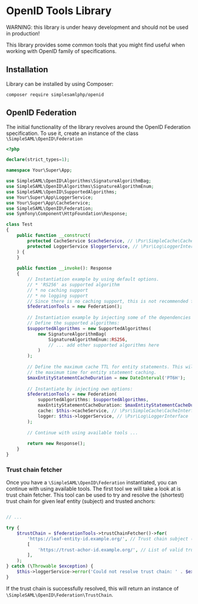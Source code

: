 # OpenID Tools Library

WARNING: this library is under heavy development and should not be used in production!

This library provides some common tools that you might find useful when working with OpenID family of specifications.

## Installation

Library can be installed by using Composer:

```shell
composer require simplesamlphp/openid
```

## OpenID Federation

The initial functionality of the library revolves around the OpenID Federation specification. To use it, create an 
instance of the class `\SimpleSAML\OpenID\Federation`

```php
<?php

declare(strict_types=1);

namespace Your\Super\App;

use SimpleSAML\OpenID\Algorithms\SignatureAlgorithmBag;
use SimpleSAML\OpenID\Algorithms\SignatureAlgorithmEnum;
use SimpleSAML\OpenID\SupportedAlgorithms;
use Your\Super\App\LoggerService;
use Your\Super\App\CacheService;
use SimpleSAML\OpenID\Federation;
use Symfony\Component\HttpFoundation\Response;

class Test
{
    public function __construct(
        protected CacheService $cacheService, // \Psr\SimpleCache\CacheInterface
        protected LoggerService $loggerService, // \Psr\Log\LoggerInterface
    ) {
    }
    
    public function __invoke(): Response
    {
        // Instantiation example by using default options.
        // * 'RS256' as supported algorithm
        // * no caching support
        // * no logging support
        // Since there is no caching support, this is not recommended for production environment.
        $federationTools = new Federation();
        
        // Instantiation example by injecting some of the dependencies 
        // Define the supported algorithms:
        $supportedAlgorithms = new SupportedAlgorithms(
            new SignatureAlgorithmBag(
                SignatureAlgorithmEnum::RS256,
                // ... add other supported algorithms here
            )
        );
        
        // Define the maximum cache TTL for entity statements. This will be used together with 'exp' claim to resolve
        // the maximum time for entity statement caching.
        $maxEntityStatementCacheDuration = new DateInterval('PT6H');
        
        // Instantiate by injecting own options:
        $federationTools = new Federation(
            supportedAlgorithms: $supportedAlgorithms,
            maxEntityStatementCacheDuration: $maxEntityStatementCacheDuration,
            cache: $this->cacheService, // \Psr\SimpleCache\CacheInterface
            logger: $this->loggerService, // \Psr\Log\LoggerInterface
        );
        
        // Continue with using available tools ...
        
        return new Response();
    }
}
```

### Trust chain fetcher

Once you have a `\SimpleSAML\OpenID\Federation` instantiated, you can continue with using available tools. The first
tool we will take a look at is trust chain fetcher. This tool can be used to try and resolve the (shortest) trust chain
for given leaf entity (subject) and trusted anchors:

```php

// ... 

try {
    $trustChain = $federationTools->trustChainFetcher()->for(
        'https://leaf-entity-id.example.org/', // Trust chain subject (leaf entity).
        [
            'https://trust-achor-id.example.org/', // List of valid trust anchors.
        ],
    );
} catch (\Throwable $exception) {
    $this->loggerService->error('Could not resolve trust chain: ' . $exception->getMessage())
}

```

If the trust chain is successfully resolved, this will return an instance of `\SimpleSAML\OpenID\Federation\TrustChain`. 

